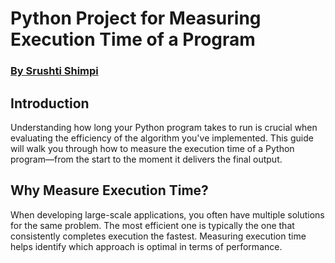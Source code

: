 # **Python Project for Measuring Execution Time of a Program**



### [By Srushti Shimpi](https://github.com/srushtishimpi)



## **Introduction**

Understanding how long your Python program takes to run is crucial when evaluating the efficiency of the algorithm you've implemented. This guide will walk you through how to measure the execution time of a Python program—from the start to the moment it delivers the final output.



## **Why Measure Execution Time?**

When developing large-scale applications, you often have multiple solutions for the same problem. The most efficient one is typically the one that consistently completes execution the fastest. Measuring execution time helps identify which approach is optimal in terms of performance.


